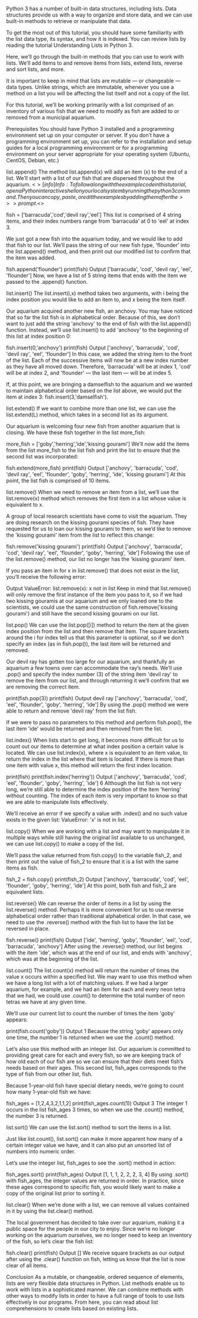 Python 3 has a number of built-in data structures, including lists. Data structures provide us with a way to organize and store data, and we can use built-in methods to retrieve or manipulate that data.

To get the most out of this tutorial, you should have some familiarity with the list data type, its syntax, and how it is indexed. You can review lists by reading the tutorial Understanding Lists in Python 3.

Here, we’ll go through the built-in methods that you can use to work with lists. We’ll add items to and remove items from lists, extend lists, reverse and sort lists, and more.

It is important to keep in mind that lists are mutable — or changeable — data types. Unlike strings, which are immutable, whenever you use a method on a list you will be affecting the list itself and not a copy of the list.

For this tutorial, we’ll be working primarily with a list comprised of an inventory of various fish that we need to modify as fish are added to or removed from a municipal aquarium.

Prerequisites
You should have Python 3 installed and a programming environment set up on your computer or server. If you don’t have a programming environment set up, you can refer to the installation and setup guides for a local programming environment or for a programming environment on your server appropriate for your operating system (Ubuntu, CentOS, Debian, etc.)

list.append()
The method list.append(x) will add an item (x) to the end of a list. We’ll start with a list of our fish that are dispersed throughout the aquarium. <$>[info] Info: To follow along with the example code in this tutorial, open a Python interactive shell on your local system by running the python3 command. Then you can copy, paste, or edit the examples by adding them after the >>> prompt. <$>

fish = ['barracuda','cod','devil ray','eel']
This list is comprised of 4 string items, and their index numbers range from 'barracuda' at 0 to 'eel' at index 3.

We just got a new fish into the aquarium today, and we would like to add that fish to our list. We’ll pass the string of our new fish type, 'flounder' into the list.append() method, and then print out our modified list to confirm that the item was added.

fish.append('flounder')
print(fish)
Output
['barracuda', 'cod', 'devil ray', 'eel', 'flounder']
Now, we have a list of 5 string items that ends with the item we passed to the .append() function.

list.insert()
The list.insert(i,x) method takes two arguments, with i being the index position you would like to add an item to, and x being the item itself.

Our aquarium acquired another new fish, an anchovy. You may have noticed that so far the list fish is in alphabetical order. Because of this, we don’t want to just add the string 'anchovy' to the end of fish with the list.append() function. Instead, we’ll use list.insert() to add 'anchovy' to the beginning of this list at index position 0:

fish.insert(0,'anchovy')
print(fish)
Output
['anchovy', 'barracuda', 'cod', 'devil ray', 'eel', 'flounder']
In this case, we added the string item to the front of the list. Each of the successive items will now be at a new index number as they have all moved down. Therefore, 'barracuda' will be at index 1, 'cod' will be at index 2, and 'flounder' — the last item — will be at index 5.

If, at this point, we are bringing a damselfish to the aquarium and we wanted to maintain alphabetical order based on the list above, we would put the item at index 3: fish.insert(3,'damselfish').

list.extend()
If we want to combine more than one list, we can use the list.extend(L) method, which takes in a second list as its argument.

Our aquarium is welcoming four new fish from another aquarium that is closing. We have these fish together in the list more_fish:

more_fish = ['goby','herring','ide','kissing gourami']
We’ll now add the items from the list more_fish to the list fish and print the list to ensure that the second list was incorporated:

fish.extend(more_fish)
print(fish)
Output
['anchovy', 'barracuda', 'cod', 'devil ray', 'eel', 'flounder', 'goby', 'herring', 'ide', 'kissing gourami']
At this point, the list fish is comprised of 10 items.

list.remove()
When we need to remove an item from a list, we’ll use the list.remove(x) method which removes the first item in a list whose value is equivalent to x.

A group of local research scientists have come to visit the aquarium. They are doing research on the kissing gourami species of fish. They have requested for us to loan our kissing gourami to them, so we’d like to remove the 'kissing gourami' item from the list to reflect this change:

fish.remove('kissing gourami')
print(fish)
Output
['anchovy', 'barracuda', 'cod', 'devil ray', 'eel', 'flounder', 'goby', 'herring', 'ide']
Following the use of the list.remove() method, our list no longer has the 'kissing gourami' item.

If you pass an item in for x in list.remove() that does not exist in the list, you’ll receive the following error:

Output
ValueError: list.remove(x): x not in list
Keep in mind that list.remove() will only remove the first instance of the item you pass to it, so if we had two kissing gouramis at our aquarium and we only loaned one to the scientists, we could use the same construction of fish.remove('kissing gourami') and still have the second kissing gourami on our list.

list.pop()
We can use the list.pop([i]) method to return the item at the given index position from the list and then remove that item. The square brackets around the i for index tell us that this parameter is optional, so if we don’t specify an index (as in fish.pop()), the last item will be returned and removed.

Our devil ray has gotten too large for our aquarium, and thankfully an aquarium a few towns over can accommodate the ray’s needs. We’ll use .pop() and specify the index number (3) of the string item 'devil ray' to remove the item from our list, and through returning it we’ll confirm that we are removing the correct item.

print(fish.pop(3))
print(fish)
Output
devil ray
['anchovy', 'barracuda', 'cod', 'eel', 'flounder', 'goby', 'herring', 'ide']
By using the .pop() method we were able to return and remove 'devil ray' from the list fish.

If we were to pass no parameters to this method and perform fish.pop(), the last item 'ide' would be returned and then removed from the list.

list.index()
When lists start to get long, it becomes more difficult for us to count out our items to determine at what index position a certain value is located. We can use list.index(x), where x is equivalent to an item value, to return the index in the list where that item is located. If there is more than one item with value x, this method will return the first index location.

print(fish)
print(fish.index('herring'))
Output
['anchovy', 'barracuda', 'cod', 'eel', 'flounder', 'goby', 'herring', 'ide']
6
Although the list fish is not very long, we’re still able to determine the index position of the item 'herring' without counting. The index of each item is very important to know so that we are able to manipulate lists effectively.

We’ll receive an error if we specify a value with .index() and no such value exists in the given list: ValueError: 'x' is not in list.

list.copy()
When we are working with a list and may want to manipulate it in multiple ways while still having the original list available to us unchanged, we can use list.copy() to make a copy of the list.

We’ll pass the value returned from fish.copy() to the variable fish_2, and then print out the value of fish_2 to ensure that it is a list with the same items as fish.

fish_2 = fish.copy()
print(fish_2)
Output
['anchovy', 'barracuda', 'cod', 'eel', 'flounder', 'goby', 'herring', 'ide']
At this point, both fish and fish_2 are equivalent lists.

list.reverse()
We can reverse the order of items in a list by using the list.reverse() method. Perhaps it is more convenient for us to use reverse alphabetical order rather than traditional alphabetical order. In that case, we need to use the .reverse() method with the fish list to have the list be reversed in place.

fish.reverse()
print(fish)
Output
['ide', 'herring', 'goby', 'flounder', 'eel', 'cod', 'barracuda', 'anchovy']
After using the .reverse() method, our list begins with the item 'ide', which was at the end of our list, and ends with 'anchovy', which was at the beginning of the list.

list.count()
The list.count(x) method will return the number of times the value x occurs within a specified list. We may want to use this method when we have a long list with a lot of matching values. If we had a larger aquarium, for example, and we had an item for each and every neon tetra that we had, we could use .count() to determine the total number of neon tetras we have at any given time.

We’ll use our current list to count the number of times the item 'goby' appears:

print(fish.count('goby'))
Output
1
Because the string 'goby' appears only one time, the number 1 is returned when we use the .count() method.

Let’s also use this method with an integer list. Our aquarium is committed to providing great care for each and every fish, so we are keeping track of how old each of our fish are so we can ensure that their diets meet fish’s needs based on their ages. This second list, fish_ages corresponds to the type of fish from our other list, fish.

Because 1-year-old fish have special dietary needs, we’re going to count how many 1-year-old fish we have:

fish_ages = [1,2,4,3,2,1,1,2]
print(fish_ages.count(1))
Output
3
The integer 1 occurs in the list fish_ages 3 times, so when we use the .count() method, the number 3 is returned.

list.sort()
We can use the list.sort() method to sort the items in a list.

Just like list.count(), list.sort() can make it more apparent how many of a certain integer value we have, and it can also put an unsorted list of numbers into numeric order.

Let’s use the integer list, fish_ages to see the .sort() method in action:

fish_ages.sort()
print(fish_ages)
Output
[1, 1, 1, 2, 2, 2, 3, 4]
By using .sort() with fish_ages, the integer values are returned in order. In practice, since these ages correspond to specific fish, you would likely want to make a copy of the original list prior to sorting it.

list.clear()
When we’re done with a list, we can remove all values contained in it by using the list.clear() method.

The local government has decided to take over our aquarium, making it a public space for the people in our city to enjoy. Since we’re no longer working on the aquarium ourselves, we no longer need to keep an inventory of the fish, so let’s clear the fish list:

fish.clear()
print(fish)
Output
[]
We receive square brackets as our output after using the .clear() function on fish, letting us know that the list is now clear of all items.

Conclusion
As a mutable, or changeable, ordered sequence of elements, lists are very flexible data structures in Python. List methods enable us to work with lists in a sophisticated manner. We can combine methods with other ways to modify lists in order to have a full range of tools to use lists effectively in our programs. From here, you can read about list comprehensions to create lists based on existing lists.